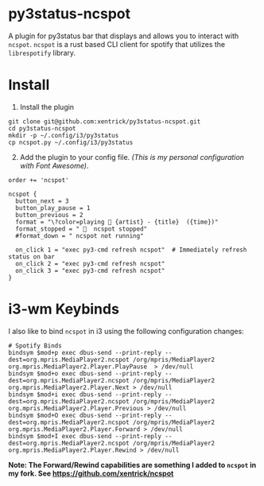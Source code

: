 # py3status-ncspot

A plugin for py3status bar that displays and allows you to interact with `ncspot`. `ncspot` is a rust based CLI client for spotify that utilizes the `librespotify` library.

# Install

1. Install the plugin

  ```
  git clone git@github.com:xentrick/py3status-ncspot.git
  cd py3status-ncspot
  mkdir -p ~/.config/i3/py3status
  cp ncspot.py ~/.config/i3/py3status
  ```
2. Add the plugin to your config file. _(This is my personal configuration with Font Awesome)_.

  ```
  order += 'ncspot'
  ```
  ```
  ncspot {
    button_next = 3
    button_play_pause = 1
    button_previous = 2
    format = "\?color=playing  {artist} - {title}  ({time})"
    format_stopped = "   ncspot stopped"
    #format_down = " ncspot not running"

    on_click 1 = "exec py3-cmd refresh ncspot"  # Immediately refresh status on bar
    on_click 2 = "exec py3-cmd refresh ncspot" 
    on_click 3 = "exec py3-cmd refresh ncspot" 
  }
  ```
  
# i3-wm Keybinds 

I also like to bind `ncspot` in i3 using the following configuration changes:

  ```
  # Spotify Binds
  bindsym $mod+p exec dbus-send --print-reply --dest=org.mpris.MediaPlayer2.ncspot /org/mpris/MediaPlayer2 org.mpris.MediaPlayer2.Player.PlayPause  > /dev/null
  bindsym $mod+o exec dbus-send --print-reply --dest=org.mpris.MediaPlayer2.ncspot /org/mpris/MediaPlayer2 org.mpris.MediaPlayer2.Player.Next > /dev/null
  bindsym $mod+i exec dbus-send --print-reply --dest=org.mpris.MediaPlayer2.ncspot /org/mpris/MediaPlayer2 org.mpris.MediaPlayer2.Player.Previous > /dev/null
  bindsym $mod+O exec dbus-send --print-reply --dest=org.mpris.MediaPlayer2.ncspot /org/mpris/MediaPlayer2 org.mpris.MediaPlayer2.Player.Forward > /dev/null
  bindsym $mod+I exec dbus-send --print-reply --dest=org.mpris.MediaPlayer2.ncspot /org/mpris/MediaPlayer2 org.mpris.MediaPlayer2.Player.Rewind > /dev/null
```

__Note: The Forward/Rewind capabilities are something I added to `ncspot` in my fork. See https://github.com/xentrick/ncspot__


